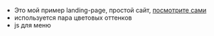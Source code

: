 - Это мой пример landing-page, простой сайт, [посмотрите сами](https://maximbesperstov.github.io/MyCompany_Landing/)
- используется пара цветовых оттенков
- js для меню
